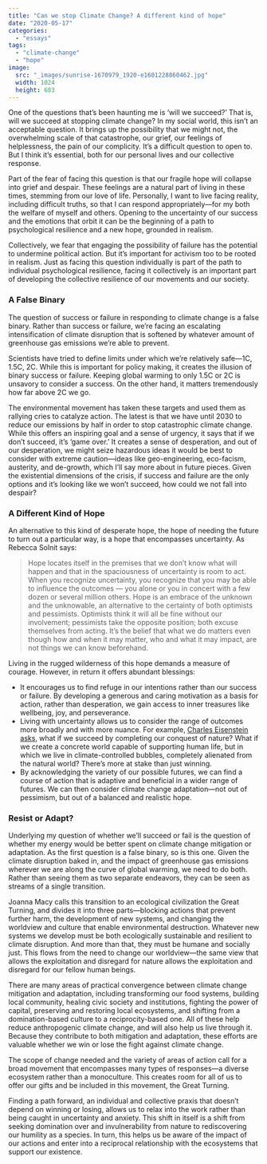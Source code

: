 ```yaml
---
title: "Can we stop Climate Change? A different kind of hope"
date: "2020-05-17"
categories: 
  - "essays"
tags: 
  - "climate-change"
  - "hope"
image: 
  src: "_images/sunrise-1670979_1920-e1601228860462.jpg"
  width: 1024
  height: 683
---
```


One of the questions that’s been haunting me is ‘will we succeed?’ That is, will we succeed at stopping climate change? In my social world, this isn’t an acceptable question. It brings up the possibility that we might not, the overwhelming scale of that catastrophe, our grief, our feelings of helplessness, the pain of our complicity. It’s a difficult question to open to. But I think it’s essential, both for our personal lives and our collective response.

Part of the fear of facing this question is that our fragile hope will collapse into grief and despair. These feelings are a natural part of living in these times, stemming from our love of life. Personally, I want to live facing reality, including difficult truths, so that I can respond appropriately—for my both the welfare of myself and others. Opening to the uncertainty of our success and the emotions that orbit it can be the beginning of a path to psychological resilience and a new hope, grounded in realism.

Collectively, we fear that engaging the possibility of failure has the potential to undermine political action. But it’s important for activism too to be rooted in realism. Just as facing this question individually is part of the path to individual psychological resilience, facing it collectively is an important part of developing the collective resilience of our movements and our society.

### A False Binary

The question of success or failure in responding to climate change is a false binary. Rather than success or failure, we’re facing an escalating intensification of climate disruption that is softened by whatever amount of greenhouse gas emissions we’re able to prevent.

Scientists have tried to define limits under which we’re relatively safe—1C, 1.5C, 2C. While this is important for policy making, it creates the illusion of binary success or failure. Keeping global warming to only 1.5C or 2C is unsavory to consider a success. On the other hand, it matters tremendously how far above 2C we go.

The environmental movement has taken these targets and used them as rallying cries to catalyze action. The latest is that we have until 2030 to reduce our emissions by half in order to stop catastrophic climate change. While this offers an inspiring goal and a sense of urgency, it says that if we don’t succeed, it’s ‘game over.’ It creates a sense of desperation, and out of our desperation, we might seize hazardous ideas it would be best to consider with extreme caution—ideas like geo-engineering, eco-facism, austerity, and de-growth, which I’ll say more about in future pieces. Given the existential dimensions of the crisis, if success and failure are the only options and it’s looking like we won’t succeed, how could we not fall into despair?

### A Different Kind of Hope

An alternative to this kind of desperate hope, the hope of needing the future to turn out a particular way, is a hope that encompasses uncertainty. As Rebecca Solnit says:

> Hope locates itself in the premises that we don’t know what will happen and that in the spaciousness of uncertainty is room to act. When you recognize uncertainty, you recognize that you may be able to influence the outcomes — you alone or you in concert with a few dozen or several million others. Hope is an embrace of the unknown and the unknowable, an alternative to the certainty of both optimists and pessimists. Optimists think it will all be fine without our involvement; pessimists take the opposite position; both excuse themselves from acting. It’s the belief that what we do matters even though how and when it may matter, who and what it may impact, are not things we can know beforehand.

Living in the rugged wilderness of this hope demands a measure of courage. However, in return it offers abundant blessings:

- It encourages us to find refuge in our intentions rather than our success or failure. By developing a generous and caring motivation as a basis for action, rather than desperation, we gain access to inner treasures like wellbeing, joy, and perseverance.
- Living with uncertainty allows us to consider the range of outcomes more broadly and with more nuance. For example, [Charles Eisenstein asks](https://www.youtube.com/watch?v=5bwkwsO2E3s), what if we succeed by completing our conquest of nature? What if we create a concrete world capable of supporting human life, but in which we live in climate-controlled bubbles, completely alienated from the natural world? There’s more at stake than just winning.
- By acknowledging the variety of our possible futures, we can find a course of action that is adaptive and beneficial in a wider range of futures. We can then consider climate change adaptation—not out of pessimism, but out of a balanced and realistic hope.

### Resist or Adapt?

Underlying my question of whether we’ll succeed or fail is the question of whether my energy would be better spent on climate change mitigation or adaptation. As the first question is a false binary, so is this one. Given the climate disruption baked in, and the impact of greenhouse gas emissions wherever we are along the curve of global warming, we need to do both. Rather than seeing them as two separate endeavors, they can be seen as streams of a single transition.

Joanna Macy calls this transition to an ecological civilization the Great Turning, and divides it into three parts—blocking actions that prevent further harm, the development of new systems, and changing the worldview and culture that enable environmental destruction. Whatever new systems we develop must be both ecologically sustainable and resilient to climate disruption. And more than that, they must be humane and socially just. This flows from the need to change our worldview—the same view that allows the exploitation and disregard for nature allows the exploitation and disregard for our fellow human beings.

There are many areas of practical convergence between climate change mitigation and adaptation, including transforming our food systems, building local community, healing civic society and institutions, fighting the power of capital, preserving and restoring local ecosystems, and shifting from a domination-based culture to a reciprocity-based one. All of these help reduce anthropogenic climate change, and will also help us live through it. Because they contribute to both mitigation and adaptation, these efforts are valuable whether we win or lose the fight against climate change.

The scope of change needed and the variety of areas of action call for a broad movement that encompasses many types of responses—a diverse ecosystem rather than a monoculture. This creates room for all of us to offer our gifts and be included in this movement, the Great Turning.

Finding a path forward, an individual and collective praxis that doesn’t depend on winning or losing, allows us to relax into the work rather than being caught in uncertainty and anxiety. This shift in itself is a shift from seeking domination over and invulnerability from nature to rediscovering our humility as a species. In turn, this helps us be aware of the impact of our actions and enter into a reciprocal relationship with the ecosystems that support our existence.
